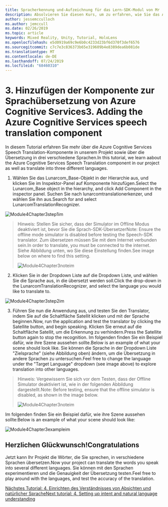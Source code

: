 ```yaml
---
title: Spracherkennung und-Aufzeichnung für das Lern-SDK-Modul von Mr
description: Absolvieren Sie diesen Kurs, um zu erfahren, wie Sie das Azure Speech SDK in einer Mixed Reality-Anwendung implementieren.
author: jessemcculloch
ms.author: jemccull
ms.date: 02/26/2019
ms.topic: article
keywords: Mixed Reality, Unity, Tutorial, HoloLens
ms.openlocfilehash: e5d0919a69c9e6b0c4233d23bf6d370f3def6576
ms.sourcegitcommit: c7c7e3c836373b65e319609b4e8389dea6b081de
ms.translationtype: MT
ms.contentlocale: de-DE
ms.lasthandoff: 07/24/2019
ms.locfileid: "68460310"
---
```

# <a name="3----adding-the-azure-cognitive-services-speech-translation-component"></a><span data-ttu-id="7ec48-104">3.    Hinzufügen der Komponente zur Sprachübersetzung von Azure Cognitive Services</span><span class="sxs-lookup"><span data-stu-id="7ec48-104">3.    Adding the Azure Cognitive Services speech translation component</span></span>

<span data-ttu-id="7ec48-105">In diesem Tutorial erfahren Sie mehr über die Azure Cognitive Services Speech Translation-Komponente in unserem Projekt sowie über die Übersetzung in drei verschiedene Sprachen.</span><span class="sxs-lookup"><span data-stu-id="7ec48-105">In this tutorial, we learn aabout the Azure Cognitive Services Speech Translation component in our project as well as translate into three different languages.</span></span> 

1. <span data-ttu-id="7ec48-106">Wählen Sie das Lunarcom_Base-Objekt in der Hierarchie aus, und klicken Sie im Inspektor-Panel auf Komponente hinzufügen.</span><span class="sxs-lookup"><span data-stu-id="7ec48-106">Select the Lunarcom_Base object in the hierarchy, and click Add Component in the inspector panel.</span></span> <span data-ttu-id="7ec48-107">Suchen Sie nach lunarcomtranslationerkenzer, und wählen Sie ihn aus.</span><span class="sxs-lookup"><span data-stu-id="7ec48-107">Search for and select LunarcomTranslationRecognizer.</span></span>

![Module4Chapter3step1im](images/module4chapter3step1im.PNG)

> <span data-ttu-id="7ec48-109">Hinweis: Stellen Sie sicher, dass der Simulator im Offline Modus deaktiviert ist, bevor Sie die Sprach-SDK-Übersetzer</span><span class="sxs-lookup"><span data-stu-id="7ec48-109">Note: Ensure the offline mode simulator is disabled before testing the Speech-SDK translator.</span></span> <span data-ttu-id="7ec48-110">Zum übersetzen müssen Sie mit dem Internet verbunden sein.</span><span class="sxs-lookup"><span data-stu-id="7ec48-110">In order to translate, you must be connected to the internet.</span></span> <span data-ttu-id="7ec48-111">Siehe Abbildung unten, wo Sie diese Einstellung finden.</span><span class="sxs-lookup"><span data-stu-id="7ec48-111">See image below on where to find this setting.</span></span> 
>
> ![Module4Chapter3noteim](images/module4chapter3noteim.PNG)

2. <span data-ttu-id="7ec48-113">Klicken Sie in der Dropdown Liste auf die Dropdown Liste, und wählen Sie die Sprache aus, in die übersetzt werden soll.</span><span class="sxs-lookup"><span data-stu-id="7ec48-113">Click the drop-down in the LunarcomTranslationRecognizer, and select the language you would like to translate to.</span></span>

![Module4Chapter3step2im](images/module4chapter3step2im.PNG)

3. <span data-ttu-id="7ec48-115">Führen Sie nun die Anwendung aus, und testen Sie den Translator, indem Sie auf die Schaltfläche Satellit klicken und mit der Sprache beginnen.</span><span class="sxs-lookup"><span data-stu-id="7ec48-115">Now, run the application and test the translator by clicking the Satellite button, and begin speaking.</span></span> <span data-ttu-id="7ec48-116">Klicken Sie erneut auf die Schaltfläche Satellit, um die Erkennung zu verhindern.</span><span class="sxs-lookup"><span data-stu-id="7ec48-116">Press the Satellite button again to stop the recognition.</span></span> <span data-ttu-id="7ec48-117">Im folgenden finden Sie ein Beispiel dafür, wie ihre Szene aussehen sollte.</span><span class="sxs-lookup"><span data-stu-id="7ec48-117">Below is an example of what your scene should look like.</span></span> <span data-ttu-id="7ec48-118">Sie können die Sprache in der Dropdown Liste "Zielsprache" (siehe Abbildung oben) ändern, um die Übersetzung in andere Sprachen zu untersuchen.</span><span class="sxs-lookup"><span data-stu-id="7ec48-118">Feel free to change the language under the "Target Language" dropdown (see image above) to explore translation into other languages.</span></span>

> <span data-ttu-id="7ec48-119">Hinweis: Vergewissern Sie sich vor dem Testen, dass der Offline Simulator deaktiviert ist, wie in der folgenden Abbildung dargestellt.</span><span class="sxs-lookup"><span data-stu-id="7ec48-119">Note: Before testing, ensure that the offline simulator is disabled, as shown in the image below.</span></span>
>
> ![Module4Chapter3noteim](images/module4chapter3noteim.PNG)

<span data-ttu-id="7ec48-121">Im folgenden finden Sie ein Beispiel dafür, wie ihre Szene aussehen sollte:</span><span class="sxs-lookup"><span data-stu-id="7ec48-121">Below is an example of what your scene should look like:</span></span>

![Module4Chapter3exampleim](images/module4chapter3exampleim.PNG)

## <a name="congratulations"></a><span data-ttu-id="7ec48-123">Herzlichen Glückwunsch!</span><span class="sxs-lookup"><span data-stu-id="7ec48-123">Congratulations</span></span>

<span data-ttu-id="7ec48-124">Jetzt kann Ihr Projekt die Wörter, die Sie sprechen, in verschiedene Sprachen übersetzen.</span><span class="sxs-lookup"><span data-stu-id="7ec48-124">Now  your project can translate the words you speak into several different languages.</span></span> <span data-ttu-id="7ec48-125">Sie können mit den Sprachen experimentieren und die Genauigkeit der Übersetzung testen.</span><span class="sxs-lookup"><span data-stu-id="7ec48-125">Feel free to play around with the languages, and test the accuracy of the translation.</span></span> 

[<span data-ttu-id="7ec48-126">Nächstes Tutorial: 4.  Einrichten des Verständnisses von Absichten und natürlicher Sprache</span><span class="sxs-lookup"><span data-stu-id="7ec48-126">Next tutorial: 4.  Setting up intent and natural language understanding</span></span>](mrlearning-speechSDK-ch4.md)

